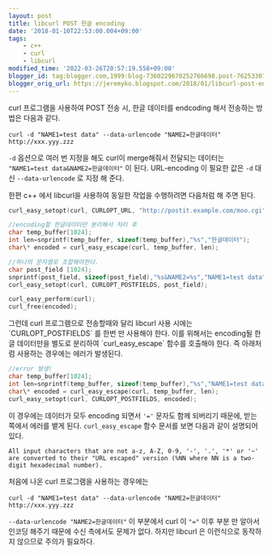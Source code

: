 ```yaml
---
layout: post
title: libcurl POST 한글 encoding
date: '2018-01-10T22:53:00.004+09:00'
tags:
    - c++
    - curl
    - libcurl
modified_time: '2022-03-26T20:57:19.558+09:00'
blogger_id: tag:blogger.com,1999:blog-7360229670252766698.post-7625330704236198543
blogger_orig_url: https://jeremyko.blogspot.com/2018/01/libcurl-post-encoding.html
---
```


curl 프로그램을 사용하여 POST 전송 시, 한글 데이터를 endcoding 해서 전송하는 방법은 다음과 같다.

    curl -d "NAME1=test data" --data-urlencode "NAME2=한글데이터"  http://xxx.yyy.zzz

`-d` 옵션으로 여러 번 지정을 해도 curl이 merge해줘서 전달되는 데이터는 `"NAME1=test data&NAME2=한글데이터"` 이 된다. URL-encoding 이 필요한 값은 `-d` 대신 `--data-urlencode` 로 지정 해 준다.

한편 c++ 에서 libcurl을 사용하여 동일한 작업을 수행하려면 다음처럼 해 주면 된다.

```cpp
curl_easy_setopt(curl, CURLOPT_URL, "http://postit.example.com/moo.cgi");

//encoding할 한글데이터만 분리해서 처리 후
char temp_buffer[1024];
int len=snprintf(temp_buffer, sizeof(temp_buffer),"%s","한글데이터");
char\* encoded = curl_easy_escape(curl, temp_buffer, len);

//하나의 문자열로 조합해야한다.
char post_field [1024];
snprintf(post_field, sizeof(post_field),"%s&NAME2=%s","NAME1=test data", encoded);
curl_easy_setopt(curl, CURLOPT_POSTFIELDS, post_field);

curl_easy_perform(curl);
curl_free(encoded);
```

<span style="color:{{site.span_emphasis_color}}"> 
그런데 curl 프로그램으로 전송할때와 달리 libcurl 사용 시에는 `CURLOPT_POSTFIELDS` 를 한번 만 사용해야 한다. 
</span>
이를 위해서는 encoding될 한글 데이터만을 별도로 분리하여 `curl_easy_escape` 함수를 호출해야 한다. 즉 아래처럼 사용하는 경우에는 에러가 발생된다.

```cpp
//error 발생!
char temp_buffer[1024];
int len=snprintf(temp_buffer, sizeof(temp_buffer),"%s","NAME1=test data&NAME2=한글데이터");
char\* encoded = curl_easy_escape(curl, temp_buffer, len);
curl_easy_setopt(curl, CURLOPT_POSTFIELDS, encoded);
```

이 경우에는 데이터가 모두 encoding 되면서 `'='` 문자도 함께 되버리기 때문에, 받는 쪽에서 에러를 뱉게 된다.
`curl_easy_escape` 함수 문서를 보면 다음과 같이 설명되어 있다.

    All input characters that are not a-z, A-Z, 0-9, '-', '.', '*' or '~' are converted to their "URL escaped" version (%NN where NN is a two-digit hexadecimal number).

처음에 나온 curl 프로그램을 사용하는 경우에는

    curl -d "NAME1=test data" --data-urlencode "NAME2=한글데이터" http://xxx.yyy.zzz

`--data-urlencode "NAME2=한글데이터"` 이 부분에서 curl 이 `"="` 이후 부분 만 알아서 인코딩 해주기 때문에 수신 측에서도 문제가 없다. 하지만 libcurl 은 이런식으로 동작하지 않으므로 주의가 필요하다.
